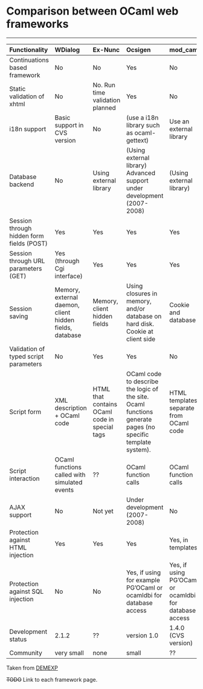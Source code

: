 # Comparison between OCaml web frameworks #

---

|Functionality|WDialog|Ex-Nunc|Ocsigen|mod\_caml|
|:------------|:------|:------|:------|:--------|
|Continuations based framework|No|No|Yes|No|
|Static validation of xhtml|No|No. Run time validation planned|Yes|No|
|i18n support|Basic support in CVS version|No|(use a i18n library such as ocaml-gettext)|Use an external library|
|Database backend|No|Using external library|(Using external library) Advanced support under development (2007-2008)|(Using external library)|
|Session through hidden form fields (POST)|Yes|Yes|Yes|Yes|
|Session through URL parameters (GET)|Yes (through Cgi interface)|Yes|Yes|Yes|
|Session saving|Memory, external daemon, client hidden fields, database|Memory, client hidden fields|Using closures in memory, and/or database on hard disk. Cookie at client side|Cookie and database|
|Validation of typed script parameters|No|Yes|Yes|No|
|Script form|XML description + OCaml code|HTML that contains OCaml code in special tags|OCaml code to describe the logic of the site. Ocaml functions generate pages (no specific template system).|HTML templates, separate from OCaml code|
|Script interaction|OCaml functions called with simulated events|??|OCaml function calls|OCaml function calls|
|AJAX support|No|Not yet|Under development (2007-2008)|No|
|Protection against HTML injection|Yes|Yes|Yes|Yes, in templates|
|Protection against SQL injection|No|No|Yes, if using for example PG’OCaml or ocamldbi for database access|Yes, if using PG’OCaml or ocamldbi for database access|
|Development status|2.1.2|??|version 1.0|1.4.0 (CVS version)|
|Community|very small|none|small|??|

Taken from [DEMEXP](https://demexp.org/dokuwiki/doku.php?id=en:web_client_development_framework#comparison_of_ocaml_frameworks)

~~TODO~~
Link to each framework page.